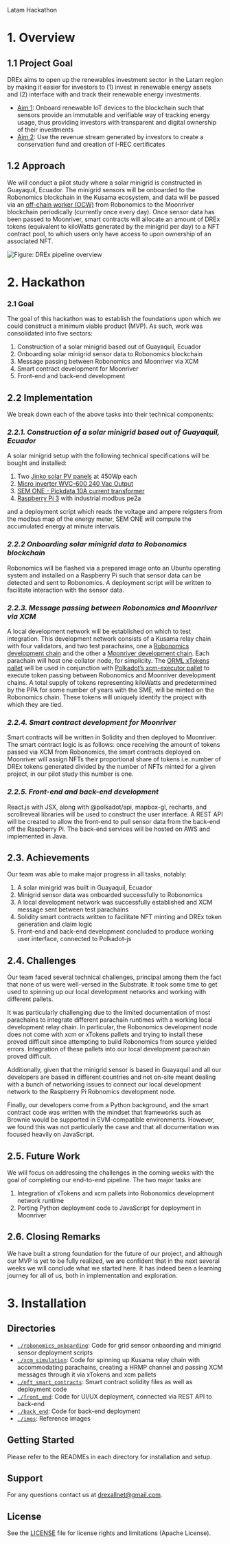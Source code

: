 Latam Hackathon

# 1. Overview
## 1.1 Project Goal 
DREx aims to open up the renewables investment sector in the Latam region by making it easier for investors to (1) invest in renewable energy assets and (2) interface with and track their renewable energy investments. 
* <ins>Aim 1</ins>: Onboard renewable IoT devices to the blockchain such that sensors provide an immutable and verifiable way of tracking energy usage, thus providing investors with transparent and digital ownership of their investments
* <ins>Aim 2</ins>: Use the revenue stream generated by investors to create a conservation fund and creation of I-REC certificates

## 1.2 Approach 
We will conduct a pilot study where a solar minigrid is constructed in Guayaquil, Ecuador. The minigrid sensors will be onboarded to the Robonomics blockchain in the Kusama ecosystem, and data will be passed via an [off-chain worker (OCW)](https://docs.substrate.io/reference/how-to-guides/offchain-workers/) from Robonomics to the Moonriver blockchain periodically (currently once every day). Once sensor data has been passed to Moonriver, smart contracts will allocate an amount of DREx tokens (equivalent to kiloWatts generated by the minigrid per day) to a NFT contract pool, to which users only have access to upon ownership of an associated NFT. 

![Figure: DREx pipeline overview](./imgs/overview.png "*Figure 1*: DREx pipeline overview")

# 2.  Hackathon
### 2.1 Goal
The goal of this hackathon was to establish the foundations upon which we could construct a minimum viable product (MVP). As such, work was consolidated into five sectors:

1.	Construction of a solar minigrid based out of Guayaquil, Ecuador
2.	Onboarding solar minigrid sensor data to Robonomics blockchain
3.	Message passing between Robonomics and Moonriver via XCM
4.	Smart contract development for Moonriver
5.	Front-end and back-end development 

## 2.2 Implementation
We break down each of the above tasks into their technical components:

### *2.2.1. Construction of a solar minigrid based out of Guayaquil, Ecuador*
  A solar minigrid setup with the following technical specifications will be bought and installed:
  1. Two [Jinko solar PV panels](https://www.solarmaxstore.com/jinko-solar-450-watt-tiger-bifcial-mono-perc-solar-panel-clear-frame-white-backsheet-bow-156-half-cell.html) at 450Wp each 
  2. [Micro inverter WVC-600 240 Vac Output](https://www.amazon.com/MarsRock-Waterproof-Inverter-AC80-160V-Efficiency/dp/B075M8J35S)
  3. [SEM ONE - Pickdata 10A current transformer](https://www.pickdata.net/sites/default/files/Manual_SEM_One_V08-191218-EN.pdf)
  4. [Raspberry Pi 3](https://www.raspberrypi.com/products/raspberry-pi-3-model-b/) with industrial modbus pe2a

  and a deployment script which reads the voltage and ampere reigsters from the modbus map of the energy meter, SEM ONE will compute the accumulated energy at minute intervals.

### *2.2.2 Onboarding solar minigrid data to Robonomics blockchain*
Robonomics will be flashed via a prepared image onto an Ubuntu operating system and installed on a Raspberry Pi such that sensor data can be detected and sent to Robonomics. A deployment script will be written to facilitate interaction with the sensor data.

### *2.2.3. Message passing between Robonomics and Moonriver via XCM*
A local development network will be established on which to test integration. This development network consists of a Kusama relay chain with four validators, and two test parachains, one a [Robonomics development chain](https://github.com/airalab/robonomics) and the other a [Moonriver development chain](https://evmdocs.acala.network/network/network-setup/local-development-network). Each parachain will host one collator node, for simplicity. The [ORML xTokens pallet](https://github.com/open-web3-stack/open-runtime-module-library/tree/master/xtokens) will be used in conjunction with [Polkadot’s xcm-executor pallet](https://github.com/paritytech/polkadot/tree/master/xcm) to execute token passing between Robonomics and Moonriver development chains. A total supply of tokens representing kiloWatts and predetermined by the PPA for some number of years with the SME, will be minted on the Robonomics chain. These tokens will uniquely identify the project with which they are tied. 

### *2.2.4. Smart contract development for Moonriver*
Smart contracts will be written in Solidity and then deployed to Moonriver. The smart contract logic is as follows: once receiving the amount of tokens passed via XCM from Robonomics, the smart contracts deployed on Moonriver will assign NFTs their proportional share of tokens i.e. number of DREx tokens generated divided by the number of NFTs minted for a given project, in our pilot study this number is one.
 
### *2.2.5. Front-end and back-end development*
React.js with JSX, along with @polkadot/api, mapbox-gl, recharts, and scrollreveal libraries will be used to construct the user interface. A REST API will be created to allow the front-end to pull sensor data from the back-end off the Raspberry Pi. The back-end services will be hosted on AWS and implemented in Java. 

## 2.3. Achievements
Our team was able to make major progress in all tasks, notably:
1. A solar minigrid was built in Guayaquil, Ecuador
2. Minigrid sensor data was onboarded successfully to Robonomics 
3. A local development network was successfully established and XCM message sent between test parachains
4. Solidity smart contracts written to facilitate NFT minting and DREx token generation and claim logic
5. Front-end and back-end development concluded to produce working user interface, connected to Polkadot-js

## 2.4. Challenges 



Our team faced several technical challenges, principal among them the fact that none of us were well-versed in the Substrate. It took some time to get used to spinning up our local development networks and working with different pallets.

 It was particularly challenging due to the limited documentation of most parachains to integrate different parachain runtimes with a working local development relay chain. In particular, the Robonomics development node does not come with xcm or xTokens pallets and trying to install these proved difficult since attempting to build Robonomics from source yielded errors. Integration of these pallets into our local development parachain proved difficult. 

Additionally, given that the minigrid sensor is based in Guayaquil and all our developers are based in different countries and not on-site meant dealing with a bunch of networking issues to connect our local development network to the Raspberry Pi Robnomics development node. 

Finally, our developers come from a Python background, and the smart contract code was written with the mindset that frameworks such as Brownie would be supported in EVM-compatible environments. However, we found this was not particularly the case and that all documentation was focused heavily on JavaScript. 

## 2.5. Future Work
We will focus on addressing the challenges in the coming weeks with the goal of completing our end-to-end pipeline. The two major tasks are
1. Integration of xTokens and xcm pallets into Robonomics development network runtime
2. Porting Python deployment code to JavaScript for deployment in Moonriver

## 2.6. Closing Remarks 
We have built a strong foundation for the future of our project, and although our MVP is yet to be fully realized, we are confident that in the next several weeks we will conclude what we started here. It has indeed been a learning journey for all of us, both in implementation and exploration.  

# 3. Installation
## Directories
* <code>[./robonomics_onboarding](./robonomics_onboarding)</code>: Code for grid sensor onbaording and minigrid sensor deployment scripts
* <code>[./xcm_simulation](./ocw_simulation)</code>: Code for spinning up Kusama relay chain with accommodating parachains, creating a HRMP channel and passing XCM messages through it via xTokens and xcm pallets 
* <code>[./nft_smart_contracts](./nft_smart_contracts)</code>: Smart contract solidity files as well as deployment code
* <code>[./front_end](./front_end)</code>: Code for UI/UX deployment, connected via REST API to back-end
* <code>[./back_end](./back_end)</code>: Code for back-end deployment
* <code>[./imgs](./imgs)</code>: Reference images

## Getting Started
Please refer to the READMEs in each directory for installation and setup.

## Support
For any questions contact us at drexallnet@gmail.com.

## License
See the [LICENSE](./LICENSE) file for license rights and limitations (Apache License).
